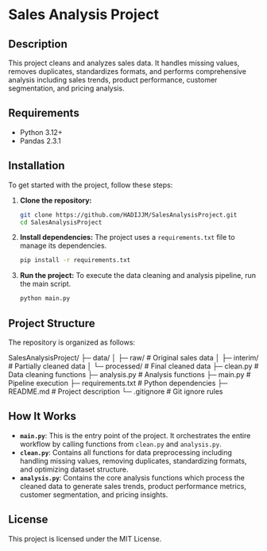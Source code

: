 # Sales Analysis Project

## Description
This project cleans and analyzes sales data. It handles missing values, removes duplicates, standardizes formats, and performs comprehensive analysis including sales trends, product performance, customer segmentation, and pricing analysis.

## Requirements
- Python 3.12+
- Pandas 2.3.1

## Installation
To get started with the project, follow these steps:

1. **Clone the repository:**
    ```bash
    git clone https://github.com/HADIJJM/SalesAnalysisProject.git
    cd SalesAnalysisProject
    ```

2. **Install dependencies:**
    The project uses a `requirements.txt` file to manage its dependencies.
    ```bash
    pip install -r requirements.txt
    ```

3. **Run the project:**
    To execute the data cleaning and analysis pipeline, run the main script.
    ```bash
    python main.py
    ```

## Project Structure
The repository is organized as follows:

SalesAnalysisProject/
├─ data/
│  ├─ raw/            # Original sales data
│  ├─ interim/        # Partially cleaned data
│  └─ processed/      # Final cleaned data
├─ clean.py           # Data cleaning functions
├─ analysis.py        # Analysis functions
├─ main.py            # Pipeline execution
├─ requirements.txt   # Python dependencies
├─ README.md          # Project description
└─ .gitignore         # Git ignore rules

## How It Works
* **`main.py`**: This is the entry point of the project. It orchestrates the entire workflow by calling functions from `clean.py` and `analysis.py`.
* **`clean.py`**: Contains all functions for data preprocessing including handling missing values, removing duplicates, standardizing formats, and optimizing dataset structure.
* **`analysis.py`**: Contains the core analysis functions which process the cleaned data to generate sales trends, product performance metrics, customer segmentation, and pricing insights.

## License
This project is licensed under the MIT License.
